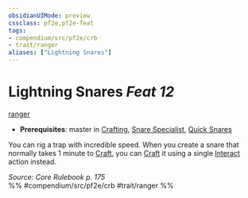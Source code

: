 ```yaml
---
obsidianUIMode: preview
cssclass: pf2e,pf2e-feat
tags:
- compendium/src/pf2e/crb
- trait/ranger
aliases: ["Lightning Snares"]
---
```

# Lightning Snares  *Feat 12*  
[ranger](/rules/traits/ranger.md)  

- **Prerequisites**: master in [Crafting](/compendium/skills.md#Crafting), [Snare Specialist](/compendium/feats/snare-specialist.md), [Quick Snares](/compendium/feats/quick-snares.md)

You can rig a trap with incredible speed. When you create a snare that normally takes 1 minute to [Craft](/rules/actions/craft.md), you can [Craft](/rules/actions/craft.md) it using a single [Interact](/rules/actions/interact.md) action instead.

*Source: Core Rulebook p. 175*  
%% #compendium/src/pf2e/crb #trait/ranger %%